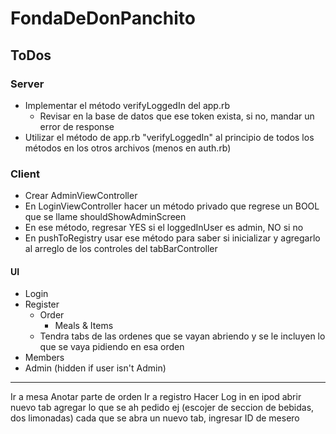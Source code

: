 
# FondaDeDonPanchito

## ToDos

### Server

* Implementar el método verifyLoggedIn del app.rb
  * Revisar en la base de datos que ese token exista, si no, mandar un error de response
* Utilizar el método de app.rb "verifyLoggedIn" al principio de todos los métodos en los otros archivos (menos en auth.rb)


### Client

* Crear AdminViewController
* En LoginViewController hacer un método privado que regrese un BOOL que se llame shouldShowAdminScreen
* En ese método, regresar YES si el loggedInUser es admin, NO si no
* En pushToRegistry usar ese método para saber si inicializar y agregarlo al arreglo de los controles del tabBarController


#### UI

* Login
* Register
  * Order
    * Meals & Items
  * Tendra tabs de las ordenes que se vayan abriendo y se le incluyen lo que se vaya pidiendo en esa orden
* Members
* Admin (hidden if user isn't Admin)


----

Ir a mesa
Anotar parte de orden
Ir a registro
Hacer Log in en ipod
abrir nuevo tab
agregar lo que se ah pedido
ej (escojer de seccion de bebidas, dos limonadas)
cada que se abra un nuevo tab, ingresar ID de mesero

